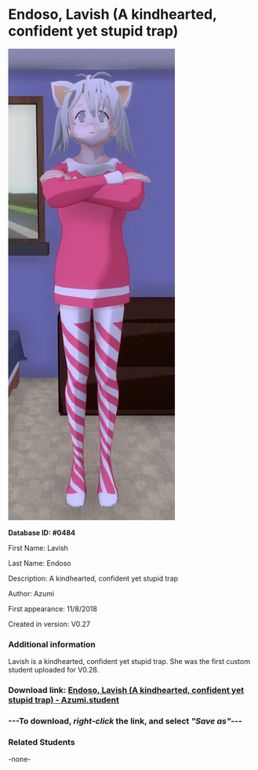 # Endoso, Lavish (A kindhearted, confident yet stupid trap)

<img src="../../Files/Images/Endoso, Lavish (A kindhearted, confident yet stupid trap).png" title="Endoso, Lavish (A kindhearted, confident yet stupid trap) - Azumi">

**Database ID: #0484**

First Name: Lavish

Last Name: Endoso

Description: A kindhearted, confident yet stupid trap

Author: Azumi

First appearance: 11/8/2018

Created in version: V0.27

### Additional information

Lavish is a kindhearted, confident yet stupid trap. She was the first custom student uploaded for V0.28.

### Download link: <a href="https://raw.githubusercontent.com/Arbiter1223/Daigaku-Gurashi-Custom-Students/master/Files/Student%20Files/Endoso%2C%20Lavish%20(A%20kindhearted%2C%20confident%20yet%20stupid%20trap)%20-%20Azumi.student">Endoso, Lavish (A kindhearted, confident yet stupid trap) - Azumi.student</a>

### ---**To download, _right-click_ the link, and select _"Save as"_**---

### Related Students

-none-
